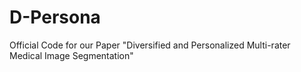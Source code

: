 # D-Persona
Official Code for our Paper "Diversified and Personalized Multi-rater Medical Image Segmentation"
